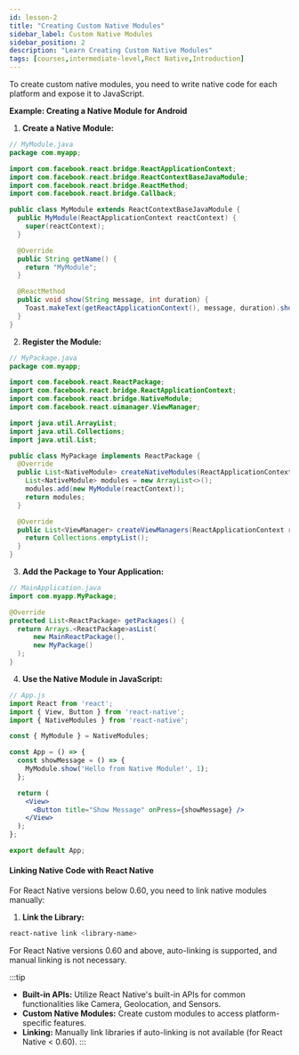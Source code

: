 ```yaml
---
id: lesson-2
title: "Creating Custom Native Modules"
sidebar_label: Custom Native Modules
sidebar_position: 2
description: "Learn Creating Custom Native Modules"
tags: [courses,intermediate-level,Rect Native,Introduction]
--- 
```

 
 

To create custom native modules, you need to write native code for each platform and expose it to JavaScript.

**Example: Creating a Native Module for Android**

1. **Create a Native Module:**

```java
// MyModule.java
package com.myapp;

import com.facebook.react.bridge.ReactApplicationContext;
import com.facebook.react.bridge.ReactContextBaseJavaModule;
import com.facebook.react.bridge.ReactMethod;
import com.facebook.react.bridge.Callback;

public class MyModule extends ReactContextBaseJavaModule {
  public MyModule(ReactApplicationContext reactContext) {
    super(reactContext);
  }

  @Override
  public String getName() {
    return "MyModule";
  }

  @ReactMethod
  public void show(String message, int duration) {
    Toast.makeText(getReactApplicationContext(), message, duration).show();
  }
}
```

2. **Register the Module:**

```java
// MyPackage.java
package com.myapp;

import com.facebook.react.ReactPackage;
import com.facebook.react.bridge.ReactApplicationContext;
import com.facebook.react.bridge.NativeModule;
import com.facebook.react.uimanager.ViewManager;

import java.util.ArrayList;
import java.util.Collections;
import java.util.List;

public class MyPackage implements ReactPackage {
  @Override
  public List<NativeModule> createNativeModules(ReactApplicationContext reactContext) {
    List<NativeModule> modules = new ArrayList<>();
    modules.add(new MyModule(reactContext));
    return modules;
  }

  @Override
  public List<ViewManager> createViewManagers(ReactApplicationContext reactContext) {
    return Collections.emptyList();
  }
}
```

3. **Add the Package to Your Application:**

```java
// MainApplication.java
import com.myapp.MyPackage;

@Override
protected List<ReactPackage> getPackages() {
  return Arrays.<ReactPackage>asList(
      new MainReactPackage(),
      new MyPackage()
  );
}
```

4. **Use the Native Module in JavaScript:**

```jsx
// App.js
import React from 'react';
import { View, Button } from 'react-native';
import { NativeModules } from 'react-native';

const { MyModule } = NativeModules;

const App = () => {
  const showMessage = () => {
    MyModule.show('Hello from Native Module!', 1);
  };

  return (
    <View>
      <Button title="Show Message" onPress={showMessage} />
    </View>
  );
};

export default App;
```

#### Linking Native Code with React Native

For React Native versions below 0.60, you need to link native modules manually:

1. **Link the Library:**

```bash
react-native link <library-name>
```

For React Native versions 0.60 and above, auto-linking is supported, and manual linking is not necessary.
 
:::tip
- **Built-in APIs:** Utilize React Native's built-in APIs for common functionalities like Camera, Geolocation, and Sensors.
- **Custom Native Modules:** Create custom modules to access platform-specific features.
- **Linking:** Manually link libraries if auto-linking is not available (for React Native < 0.60).
:::